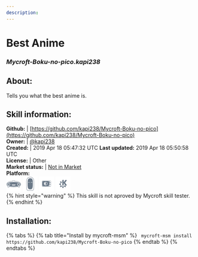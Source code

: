 ```yaml
---  
description:   
---  
```

# Best Anime  
### _Mycroft-Boku-no-pico.kapi238_  
## About:  
Tells you what the best anime is.

## Skill information:  
**Github:** | [https://github.com/kapi238/Mycroft-Boku-no-pico](https://github.com/kapi238/Mycroft-Boku-no-pico)  
**Owner:** | [@kapi238](https://github.com/kapi238)  
**Created:** | 2019 Apr 18 05:47:32 UTC  **Last updated:** 2019 Apr 18 05:50:58 UTC  
**License:** | Other  
**Market status:** | [Not in Market](https://market.mycroft.ai/skill/)  
**Platform:**  
 ![](../.gitbook/assets/mark-1-icon.png)  ![](../.gitbook/assets/mark-2-icon.png)  ![](../.gitbook/assets/picroft-icon.png)  ![](../.gitbook/assets/kde.png)   
{% hint style="warning" %}
This skill is not aproved by Mycroft skill tester.
{% endhint %}
    
## Installation:  
{% tabs %}
{% tab title="Install by mycroft-msm" %}
``` mycroft-msm install https://github.com/kapi238/Mycroft-Boku-no-pico```
{% endtab %}
  {% endtabs %}
  